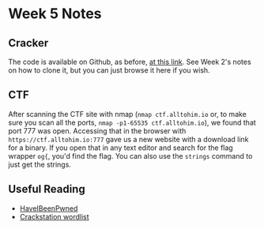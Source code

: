 # Week 5 Notes

## Cracker

The code is available on Github, as before,
[at this link](https://github.com/Oak-Grove-Classical-Academy/cracker). See Week 2's
 notes on how to clone it, but you can just browse it here if you wish.

## CTF

After scanning the CTF site with nmap (`nmap ctf.alltohim.io` or, to make sure you scan all the ports, `nmap -p1-65535 ctf.alltohim.io`), we found that port 777 was open.
Accessing that in the browser with `https://ctf.alltohim.io:777` gave us a new website with a download link for a binary. If you open that in any text editor and search 
for the flag wrapper `og{`, you'd find the flag. You can also use the `strings` command to just get the strings.

## Useful Reading

- [HaveIBeenPwned](https://haveibeenpwned.com/)
- [Crackstation wordlist](https://crackstation.net/)
